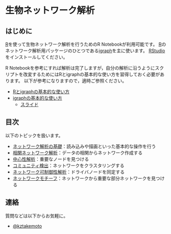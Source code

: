 # 生物ネットワーク解析

## はじめに
[R](https://www.r-project.org)を使って生物ネットワーク解析を行うためのR Notebookが利用可能です。
[R](https://www.r-project.org)のネットワーク解析用パッケージのひとつである[igraph](https://igraph.org/r/)を主に使います。
[RStudio](https://rstudio.com)をインストールしてください。

R Notebookを参考にすれば解析は完了しますが，自分の解析に沿うようにスクリプトを改変するためにはRとigraphの基本的な使い方を習得しておく必要があります。
以下が参考になりますので，適時ご参照ください。
* [Rとigraphの基本的な使い方](http://www.nemotos.net/igraph-tutorial/NetSciX_2016_Workshop_ja.html)
* [igraphの基本的な使い方](https://sites.google.com/site/kztakemoto/r-seminar-on-igraph---supplementary-information)
  * [スライド](https://www.slideshare.net/kztakemoto/r-seminar-on-igraph)

## 目次
以下のトピックを扱います。
* [ネットワーク解析の基礎](basic)：読み込みや描画といった基本的な操作を行う
* [相関ネットワーク解析](correlation_networks)：データの相関からネットワーク作成する
* [中心性解析](centrality_analysis)：重要なノードを見つける
* [コミュニティ検出](community_detection)：ネットワークをクラスタリングする
* [ネットワーク可制御性解析](network_controllability)：ドライバノードを同定する
* [ネットワークモチーフ](network_motifs)：ネットワークから重要な部分ネットワークを見つける

## 連絡
質問などは以下からお気軽に。
* [@kztakemoto](https://twitter.com/kztakemoto)